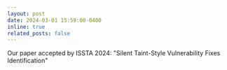 ```yaml
---
layout: post
date: 2024-03-01 15:59:00-0400
inline: true
related_posts: false
---
```


Our paper accepted by ISSTA 2024: "Silent Taint-Style Vulnerability Fixes Identification"
